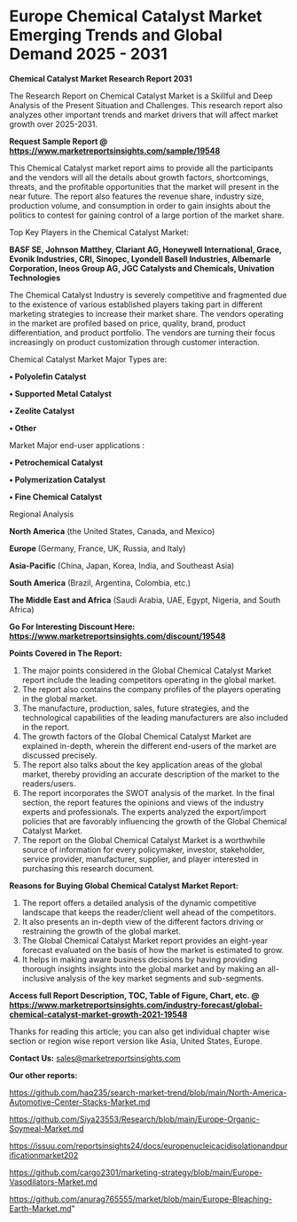 # Europe Chemical Catalyst Market Emerging Trends and Global Demand 2025 - 2031

<strong>Chemical Catalyst Market Research Report 2031</strong>

The Research Report on Chemical Catalyst Market is a Skillful and Deep Analysis of the Present Situation and Challenges. This research report also analyzes other important trends and market drivers that will affect market growth over 2025-2031.

<strong>Request Sample Report @ <a href=https://www.marketreportsinsights.com/sample/19548>https://www.marketreportsinsights.com/sample/19548</a></strong>

This Chemical Catalyst market report aims to provide all the participants and the vendors will all the details about growth factors, shortcomings, threats, and the profitable opportunities that the market will present in the near future. The report also features the revenue share, industry size, production volume, and consumption in order to gain insights about the politics to contest for gaining control of a large portion of the market share.

Top Key Players in the Chemical Catalyst Market:

<strong>BASF SE, Johnson Matthey, Clariant AG, Honeywell International, Grace, Evonik Industries, CRI, Sinopec, Lyondell Basell Industries, Albemarle Corporation, Ineos Group AG, JGC Catalysts and Chemicals, Univation Technologies</strong>

The Chemical Catalyst Industry is severely competitive and fragmented due to the existence of various established players taking part in different marketing strategies to increase their market share. The vendors operating in the market are profiled based on price, quality, brand, product differentiation, and product portfolio. The vendors are turning their focus increasingly on product customization through customer interaction.

Chemical Catalyst Market Major Types are:

<strong>• Polyolefin Catalyst

• Supported Metal Catalyst

• Zeolite Catalyst

• Other</strong>

Market Major end-user applications :

<strong>• Petrochemical Catalyst

• Polymerization Catalyst

• Fine Chemical Catalyst</strong>

Regional Analysis

</u><strong><b>North America</b></strong> (the United States, Canada, and Mexico)

<strong><b>Europe </b></strong>(Germany, France, UK, Russia, and Italy)

<strong><b>Asia-Pacific</b></strong> (China, Japan, Korea, India, and Southeast Asia)

<strong><b>South America</b></strong> (Brazil, Argentina, Colombia, etc.)

<strong><b>The Middle East and Africa</b></strong> (Saudi Arabia, UAE, Egypt, Nigeria, and South Africa)

<strong>Go For Interesting Discount Here: <a href=https://www.marketreportsinsights.com/discount/19548>https://www.marketreportsinsights.com/discount/19548</a></strong>

<strong>Points Covered in The Report:</strong>
<ol>
  <li>The major points considered in the Global Chemical Catalyst Market report include the leading competitors operating in the global market.</li>
  <li>The report also contains the company profiles of the players operating in the global market.</li>
  <li>The manufacture, production, sales, future strategies, and the technological capabilities of the leading manufacturers are also included in the report.</li>
  <li>The growth factors of the Global Chemical Catalyst Market are explained in-depth, wherein the different end-users of the market are discussed precisely.</li>
  <li>The report also talks about the key application areas of the global market, thereby providing an accurate description of the market to the readers/users.</li>
  <li>The report incorporates the SWOT analysis of the market. In the final section, the report features the opinions and views of the industry experts and professionals. The experts analyzed the export/import policies that are favorably influencing the growth of the Global Chemical Catalyst Market.</li>
  <li>The report on the Global Chemical Catalyst Market is a worthwhile source of information for every policymaker, investor, stakeholder, service provider, manufacturer, supplier, and player interested in purchasing this research document.</li>
</ol>
<strong>Reasons for Buying Global Chemical Catalyst Market Report:</strong>

<ol>
  <li>The report offers a detailed analysis of the dynamic competitive landscape that keeps the reader/client well ahead of the competitors.</li>
  <li>It also presents an in-depth view of the different factors driving or restraining the growth of the global market.</li>
  <li>The Global Chemical Catalyst Market report provides an eight-year forecast evaluated on the basis of how the market is estimated to grow.</li>
  <li>It helps in making aware business decisions by having providing thorough insights insights into the global market and by making an all-inclusive analysis of the key market segments and sub-segments.</li>
</ol>
<strong>Access full Report Description, TOC, Table of Figure, Chart, etc. @ <a href=https://www.marketreportsinsights.com/industry-forecast/global-chemical-catalyst-market-growth-2021-19548>https://www.marketreportsinsights.com/industry-forecast/global-chemical-catalyst-market-growth-2021-19548</a></strong>


Thanks for reading this article; you can also get individual chapter wise section or region wise report version like Asia, United States, Europe.

<strong>Contact Us:</strong>
sales@marketreportsinsights.com

<strong>Our other reports:</strong>

<a href=https://github.com/haq235/search-market-trend/blob/main/North-America-Automotive-Center-Stacks-Market.md>https://github.com/haq235/search-market-trend/blob/main/North-America-Automotive-Center-Stacks-Market.md</a>

<a href=https://github.com/Siya23553/Research/blob/main/Europe-Organic-Soymeal-Market.md>https://github.com/Siya23553/Research/blob/main/Europe-Organic-Soymeal-Market.md</a>

<a href=https://issuu.com/reportsinsights24/docs/europenucleicacidisolationandpurificationmarket202>https://issuu.com/reportsinsights24/docs/europenucleicacidisolationandpurificationmarket202</a>

<a href=https://github.com/cargo2301/marketing-strategy/blob/main/Europe-Vasodilators-Market.md>https://github.com/cargo2301/marketing-strategy/blob/main/Europe-Vasodilators-Market.md</a>

<a href=https://github.com/anurag765555/market/blob/main/Europe-Bleaching-Earth-Market.md>https://github.com/anurag765555/market/blob/main/Europe-Bleaching-Earth-Market.md</a>"
